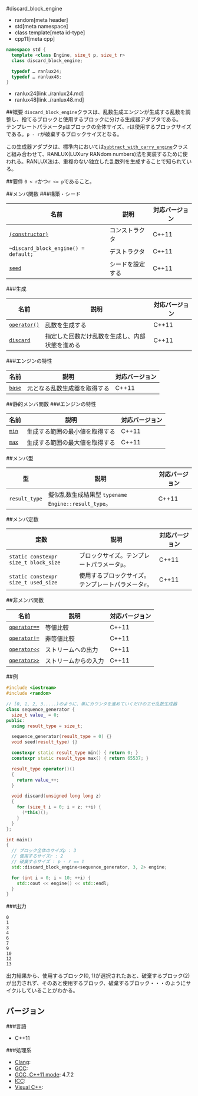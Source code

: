 #discard_block_engine
* random[meta header]
* std[meta namespace]
* class template[meta id-type]
* cpp11[meta cpp]

```cpp
namespace std {
  template <class Engine, size_t p, size_t r>
  class discard_block_engine;

  typedef … ranlux24;
  typedef … ranlux48;
}
```
* ranlux24[link ./ranlux24.md]
* ranlux48[link ./ranlux48.md]

##概要
`discard_block_engine`クラスは、乱数生成エンジンが生成する乱数を調整し、捨てるブロックと使用するブロックに分ける生成器アダプタである。  
テンプレートパラメータ`p`はブロックの全体サイズ、`r`は使用するブロックサイズである。`p - r`が破棄するブロックサイズとなる。  

この生成器アダプタは、標準内においては[`subtract_with_carry_engine`](./subtract_with_carry_engine.md)クラスと組み合わせて、RANLUX(LUXury RANdom numbers)法を実装するために使われる。RANLUX法は、重複のない独立した乱数列を生成することで知られている。


##要件
`0 < r`かつ`r <= p`であること。


##メンバ関数
###構築・シード

| 名前 | 説明 | 対応バージョン |
|-------------------------------------------------------------------|------------------|-------|
| [`(constructor)`](./discard_block_engine/op_constructor.md)       | コンストラクタ   | C++11 |
| `~discard_block_engine() = default;`                              | デストラクタ     | C++11 |
| [`seed`](./discard_block_engine/seed.md)                          | シードを設定する | C++11 |


###生成

| 名前 | 説明 | 対応バージョン |
|---------------------------------------------------|--------------------|-------|
| [`operator()`](./discard_block_engine/op_call.md) | 乱数を生成する | C++11 |
| [`discard`](./discard_block_engine/discard.md)    | 指定した回数だけ乱数を生成し、内部状態を進める | C++11 |


###エンジンの特性

| 名前 | 説明 | 対応バージョン |
|------------------------------------------|------------------------------|-------|
| [`base`](./discard_block_engine/base.md) | 元となる乱数生成器を取得する | C++11 |


##静的メンバ関数
###エンジンの特性

| 名前 | 説明 | 対応バージョン |
|----------------------------------------------|--------------------------------|-------|
| [`min`](./discard_block_engine/min.md) | 生成する範囲の最小値を取得する | C++11 |
| [`max`](./discard_block_engine/max.md) | 生成する範囲の最大値を取得する | C++11 |


##メンバ型

| 型 | 説明 | 対応バージョン |
|---------------|-------------------|-------|
| `result_type` | 擬似乱数生成結果型 `typename Engine::result_type`。 | C++11 |


##メンバ定数

| 定数 | 説明 | 対応バージョン |
|---------------|-------------------|-------|
| `static constexpr size_t block_size` | ブロックサイズ。テンプレートパラメータ`p`。 | C++11 |
| `static constexpr size_t used_size`  | 使用するブロックサイズ。テンプレートパラメータ`r`。 | C++11 |


##非メンバ関数

| 名前 | 説明 | 対応バージョン |
|--------------------------------------------------------------|----------------------|-------|
| [`operator==`](./discard_block_engine/op_equal.md)     | 等値比較             | C++11 |
| [`operator!=`](./discard_block_engine/op_not_equal.md) | 非等値比較           | C++11 |
| [`operator<<`](./discard_block_engine/op_ostream.md)   | ストリームへの出力   | C++11 |
| [`operator>>`](./discard_block_engine/op_istream.md)   | ストリームからの入力 | C++11 |


##例
```cpp
#include <iostream>
#include <random>

// [0, 1, 2, 3.....)のように、単にカウンタを進めていくだけのエセ乱数生成器
class sequence_generator {
  size_t value_ = 0;
public:
  using result_type = size_t;

  sequence_generator(result_type = 0) {}
  void seed(result_type) {}

  constexpr static result_type min() { return 0; }
  constexpr static result_type max() { return 65537; }

  result_type operator()()
  {
    return value_++;
  }

  void discard(unsigned long long z)
  {
    for (size_t i = 0; i < z; ++i) {
      (*this)();
    }
  }
};

int main()
{
  // ブロック全体のサイズp : 3
  // 使用するサイズr : 2
  // 破棄するサイズ : p - r == 1
  std::discard_block_engine<sequence_generator, 3, 2> engine;

  for (int i = 0; i < 10; ++i) {
    std::cout << engine() << std::endl;
  }
}
```

###出力
```
0
1
3
4
6
7
9
10
12
13
```

出力結果から、使用するブロック(0, 1)が選択されたあと、破棄するブロック(2)が出力されず、そのあと使用するブロック、破棄するブロック・・・のようにサイクルしていることがわかる。


## バージョン
###言語
- C++11

###処理系
- [Clang](/implementation.md#clang): 
- [GCC](/implementation.md#gcc): 
- [GCC, C++11 mode](/implementation.md#gcc): 4.7.2
- [ICC](/implementation.md#icc): 
- [Visual C++](/implementation.md#visual_cpp): 

